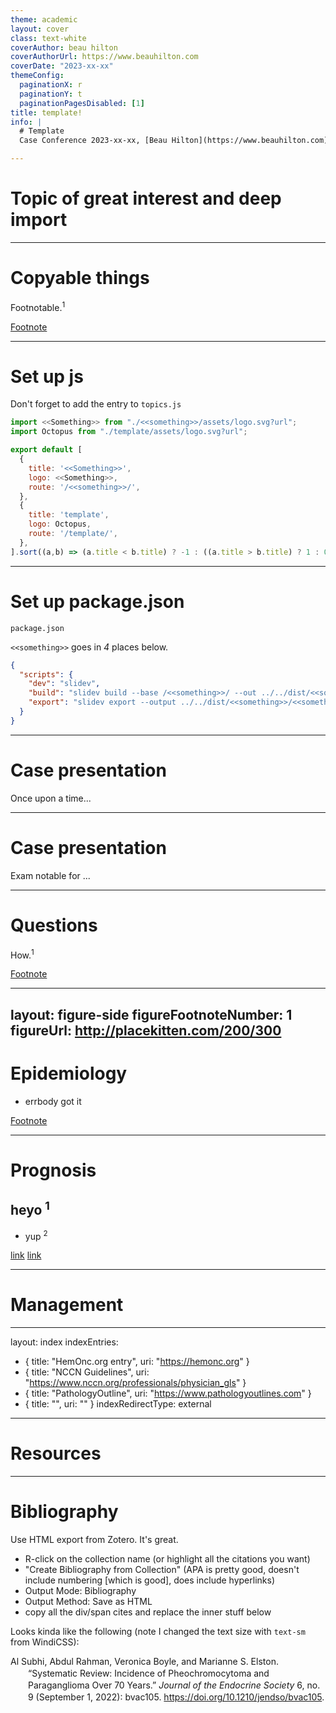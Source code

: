 ```yaml
---
theme: academic
layout: cover
class: text-white
coverAuthor: beau hilton 
coverAuthorUrl: https://www.beauhilton.com
coverDate: "2023-xx-xx"
themeConfig:
  paginationX: r
  paginationY: t
  paginationPagesDisabled: [1]
title: template!
info: |
  # Template
  Case Conference 2023-xx-xx, [Beau Hilton](https://www.beauhilton.com)

---
```


# Topic of great interest and deep import

---

# Copyable things

<v-clicks>

</v-clicks>

Footnotable.<sup>1</sup>

<Footnotes separator>
  <Footnote :number=1><a href="https://beauhilton.com" rel="noreferror" target="_blank">Footnote</a></Footnote>
</Footnotes>

---

# Set up js

Don't forget to add the entry to `topics.js`

```js {1,5-9}
import <<Something>> from "./<<something>>/assets/logo.svg?url";
import Octopus from "./template/assets/logo.svg?url";

export default [
  {
    title: '<<Something>>',
    logo: <<Something>>,
    route: '/<<something>>/',
  },
  {
    title: 'template',
    logo: Octopus,
    route: '/template/',
  },
].sort((a,b) => (a.title < b.title) ? -1 : ((a.title > b.title) ? 1 : 0))
```

---

# Set up package.json

`package.json`

`<<something>>` goes in *4* places below.

```json {4-5}
{
  "scripts": {
    "dev": "slidev",
    "build": "slidev build --base /<<something>>/ --out ../../dist/<<something>>",
    "export": "slidev export --output ../../dist/<<something>>/<<something>>.pdf"
  }
}

```

---

# Case presentation

Once upon a time...

---

# Case presentation

<v-clicks>

Exam notable for ...

</v-clicks>

---

# Questions

How.<sup>1</sup>

<Footnotes separator>
  <Footnote :number=1><a href="https://beauhilton.com">Footnote</a></Footnote>
</Footnotes>

---
layout: figure-side
figureFootnoteNumber: 1
figureUrl: http://placekitten.com/200/300
---


# Epidemiology

<v-clicks>

- errbody got it

</v-clicks>


<Footnotes separator>
  <Footnote :number=1><a href="https://beauhilton.com">Footnote</a></Footnote>
</Footnotes>

---

# Prognosis

<v-clicks>

## heyo <sup>1</sup>

- yup <sup>2</sup>

</v-clicks>

<Footnotes separator>
  <Footnote :number=1><a href="https://doi.org/10.1210/jc.2018-01968">link</a></Footnote>
  <Footnote :number=2><a href="https://doi.org/10.3803%2FEnM.2020.35.1.157">link</a></Footnote>
</Footnotes>

---

# Management

---
layout: index
indexEntries:
  - { title: "HemOnc.org entry", uri: "https://hemonc.org" }
  - { title: "NCCN Guidelines", uri: "https://www.nccn.org/professionals/physician_gls" }
  - { title: "PathologyOutline", uri: "https://www.pathologyoutlines.com" }
  - { title: "", uri: "" }
indexRedirectType: external
---

# Resources

---

# Bibliography

Use HTML export from Zotero. 
It's great.

- R-click on the collection name (or highlight all the citations you want)
- "Create Bibliography from Collection" (APA is pretty good, doesn't include numbering [which is good], does include hyperlinks)
- Output Mode: Bibliography 
- Output Method: Save as HTML
- copy all the div/span cites and replace the inner stuff below

Looks kinda like the following 
(note I changed the text size with `text-sm` from WindiCSS):

<div class="csl-bib-body text-sm" style="line-height: 1.35; margin-left: 2em; text-indent:-2em;">

  <div class="csl-entry">Al Subhi, Abdul Rahman, Veronica Boyle, and Marianne S. Elston. “Systematic Review: Incidence of Pheochromocytoma and Paraganglioma Over 70 Years.” <i>Journal of the Endocrine Society</i> 6, no. 9 (September 1, 2022): bvac105. <a href="https://doi.org/10.1210/jendso/bvac105">https://doi.org/10.1210/jendso/bvac105</a>.</div>
  <span class="Z3988" title="url_ver=Z39.88-2004&amp;ctx_ver=Z39.88-2004&amp;rfr_id=info%3Asid%2Fzotero.org%3A2&amp;rft_id=info%3Adoi%2F10.1210%2Fjendso%2Fbvac105&amp;rft_id=info%3Apmid%2F35919261&amp;rft_val_fmt=info%3Aofi%2Ffmt%3Akev%3Amtx%3Ajournal&amp;rft.genre=article&amp;rft.atitle=Systematic%20Review%3A%20Incidence%20of%20Pheochromocytoma%20and%20Paraganglioma%20Over%2070%20Years&amp;rft.jtitle=Journal%20of%20the%20Endocrine%20Society&amp;rft.stitle=J%20Endocr%20Soc&amp;rft.volume=6&amp;rft.issue=9&amp;rft.aufirst=Abdul%20Rahman&amp;rft.aulast=Al%20Subhi&amp;rft.au=Abdul%20Rahman%20Al%20Subhi&amp;rft.au=Veronica%20Boyle&amp;rft.au=Marianne%20S.%20Elston&amp;rft.date=2022-09-01&amp;rft.pages=bvac105&amp;rft.issn=2472-1972&amp;rft.language=eng"></span>

</div>
